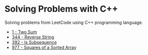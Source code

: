 # Solving Problems with C++

Solving problems from LeetCode using C++ programming language.

- [1 - Two Sum](https://github.com/giovannamoeller/leetcode/blob/main/1-two-sum.cpp)
- [344 - Reverse String](https://github.com/giovannamoeller/leetcode/blob/main/344-reverse-string.cpp)
- [392 - Is Subsequence](https://github.com/giovannamoeller/leetcode/blob/main/392-is-subsequence.cpp)
- [977 - Squares of a Sorted Array](https://github.com/giovannamoeller/leetcode/blob/main/977-squares-of-a-sorted-array.cpp)
